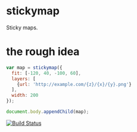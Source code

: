 # stickymap

Sticky maps.

# the rough idea

```js
var map = stickymap({
  fit: [-120, 40, -100, 60],
  layers: [
    {url: 'http://example.com/{z}/{x}/{y}.png'}
  ],
  width: 200
});

document.body.appendChild(map);
```

[![Build Status](https://travis-ci.org/tschaub/stickymap.svg?branch=master)](https://travis-ci.org/tschaub/stickymap)
